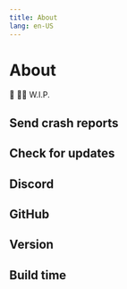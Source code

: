 ```yaml
---
title: About
lang: en-US
---
```


# About
:construction: :construction_worker_man: W.I.P.

## Send crash reports

## Check for updates

## Discord

## GitHub

## Version

## Build time
